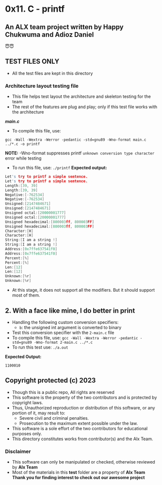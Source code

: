 # 0x11. C - printf

## An ALX team project written by Happy Chukwuma and Adioz Daniel

😇😇

## TEST FILES ONLY

* All the test files are kept in this directory

### Architecture layout testing file

* This file helps test layout the architecture and skeleton testing for the team
* The rest of the features are plug and play; only if this test file works with the architecture

***main.c***

* To compile this file, use:

```gcc -Wall -Wextra -Werror -pedantic -std=gnu89 -Wno-format main.c ../*.c -o printf```

**NOTE:** -Wno-format suppresses printf ```unknown conversion type character``` error while testing

* To run this file, use: ```./printf```
**Expected output:**

```C
Let's try to printf a simple sentence.
Let's try to printf a simple sentence.
Length:[39, 39]
Length:[39, 39]
Negative:[-762534]
Negative:[-762534]
Unsigned:[2147484671]
Unsigned:[2147484671]
Unsigned octal:[20000001777]
Unsigned octal:[20000001777]
Unsigned hexadecimal:[800003ff, 800003FF]
Unsigned hexadecimal:[800003ff, 800003FF]
Character:[H]
Character:[H]
String:[I am a string !]
String:[I am a string !]
Address:[0x7ffe637541f0]
Address:[0x7ffe637541f0]
Percent:[%]
Percent:[%]
Len:[12]
Len:[12]
Unknown:[%r]
Unknown:[%r]
```

* At this stage, it does not support all the modifiers. But it should support most of them.

## 2. With a face like mine, I do better in print

* Handling the following custom conversion specifiers:
  * ```b```: the unsigned int argument is converted to binary
* Test this conversion specifier with the ```2-main.c``` file
* To compile this file, use: ```gcc -Wall -Wextra -Werror -pedantic -std=gnu89 -Wno-format 2-main.c ../*.c```
* To run this test use: ```./a.out```

**Expected Output:**

```B
1100010
```

## Copyright protected (c) 2023

* Though this is a public repo, All rights are reserved
* This software is the property of the two contributors and is protected by copyright laws.
* Thus, Unauthorized reproduction or distribution of this software, or any portion of it, may result to:
  * Severe civil and criminal penalties.
  * Prosecution to the maximum extent possible under the law.
* This software is a sole effort of the two contributors for educational purposes only.
* This directory constitutes works from contributor(s) and the Alx Team.

### Disclaimer

* This software can only be manipulated or checked, otherwise reviewed by **Alx Team**
* Most of the materials in this **test** folder are a property of **Alx Team**
**Thank you for finding interest to check out our awesome project**
